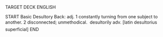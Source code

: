 TARGET DECK
ENGLISH

START
Basic
Desultory
Back: adj. 1 constantly turning from one subject to another. 2 disconnected; unmethodical.  desultorily adv. [latin desultorius superficial]
END
